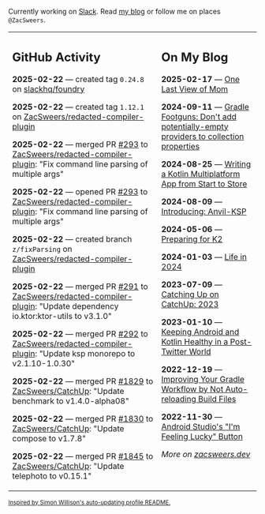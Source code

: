 Currently working on [Slack](https://slack.com/). Read [my blog](https://zacsweers.dev/) or follow me on places `@ZacSweers`.

<table><tr><td valign="top" width="60%">

## GitHub Activity
<!-- githubActivity starts -->
**2025-02-22** — created tag `0.24.8` on [slackhq/foundry](https://github.com/slackhq/foundry)

**2025-02-22** — created tag `1.12.1` on [ZacSweers/redacted-compiler-plugin](https://github.com/ZacSweers/redacted-compiler-plugin)

**2025-02-22** — merged PR [#293](https://github.com/ZacSweers/redacted-compiler-plugin/pull/293) to [ZacSweers/redacted-compiler-plugin](https://github.com/ZacSweers/redacted-compiler-plugin): "Fix command line parsing of multiple args"

**2025-02-22** — opened PR [#293](https://github.com/ZacSweers/redacted-compiler-plugin/pull/293) to [ZacSweers/redacted-compiler-plugin](https://github.com/ZacSweers/redacted-compiler-plugin): "Fix command line parsing of multiple args"

**2025-02-22** — created branch `z/fixParsing` on [ZacSweers/redacted-compiler-plugin](https://github.com/ZacSweers/redacted-compiler-plugin)

**2025-02-22** — merged PR [#291](https://github.com/ZacSweers/redacted-compiler-plugin/pull/291) to [ZacSweers/redacted-compiler-plugin](https://github.com/ZacSweers/redacted-compiler-plugin): "Update dependency io.ktor:ktor-utils to v3.1.0"

**2025-02-22** — merged PR [#292](https://github.com/ZacSweers/redacted-compiler-plugin/pull/292) to [ZacSweers/redacted-compiler-plugin](https://github.com/ZacSweers/redacted-compiler-plugin): "Update ksp monorepo to v2.1.10-1.0.30"

**2025-02-22** — merged PR [#1829](https://github.com/ZacSweers/CatchUp/pull/1829) to [ZacSweers/CatchUp](https://github.com/ZacSweers/CatchUp): "Update benchmark to v1.4.0-alpha08"

**2025-02-22** — merged PR [#1830](https://github.com/ZacSweers/CatchUp/pull/1830) to [ZacSweers/CatchUp](https://github.com/ZacSweers/CatchUp): "Update compose to v1.7.8"

**2025-02-22** — merged PR [#1845](https://github.com/ZacSweers/CatchUp/pull/1845) to [ZacSweers/CatchUp](https://github.com/ZacSweers/CatchUp): "Update telephoto to v0.15.1"
<!-- githubActivity ends -->
</td><td valign="top" width="40%">

## On My Blog
<!-- blog starts -->
**2025-02-17** — [One Last View of Mom](https://www.zacsweers.dev/one-last-view-of-mom/)

**2024-09-11** — [Gradle Footguns: Don't add potentially-empty providers to collection properties](https://www.zacsweers.dev/gradle-footgun-adding-empty-providers-to-collection-properties/)

**2024-08-25** — [Writing a Kotlin Multiplatform App from Start to Store](https://www.zacsweers.dev/writing-a-kotlin-multiplatform-app-from-start-to-store/)

**2024-08-09** — [Introducing: Anvil-KSP](https://www.zacsweers.dev/introducing-anvil-ksp/)

**2024-05-06** — [Preparing for K2](https://www.zacsweers.dev/preparing-for-k2/)

**2024-01-03** — [Life in 2024](https://www.zacsweers.dev/life-in-2024/)

**2023-07-09** — [Catching Up on CatchUp: 2023](https://www.zacsweers.dev/catching-up-on-catchup-2023/)

**2023-01-10** — [Keeping Android and Kotlin Healthy in a Post-Twitter World](https://www.zacsweers.dev/keeping-android-healthy/)

**2022-12-19** — [Improving Your Gradle Workflow by Not Auto-reloading Build Files](https://www.zacsweers.dev/improving-your-workflow-by-not-auto-reloading-build-files/)

**2022-11-30** — [Android Studio's "I'm Feeling Lucky" Button](https://www.zacsweers.dev/android-studios-im-feeling-lucky-button/)
<!-- blog ends -->
_More on [zacsweers.dev](https://zacsweers.dev/)_
</td></tr></table>

<sub><a href="https://simonwillison.net/2020/Jul/10/self-updating-profile-readme/">Inspired by Simon Willison's auto-updating profile README.</a></sub>
